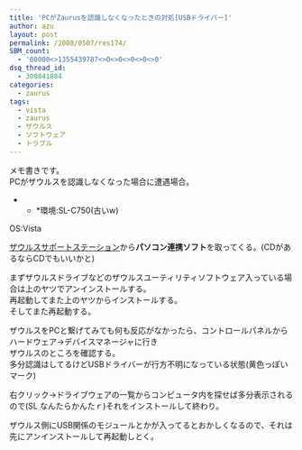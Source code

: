 ```yaml
---
title: 'PCがZaurusを認識しなくなったときの対処[USBドライバー]'
author: azu
layout: post
permalink: /2008/0507/res174/
SBM_count:
  - '00000<>1355439787<>0<>0<>0<>0<>0'
dsq_thread_id:
  - 300841884
categories:
  - zaurus
tags:
  - vista
  - zaurus
  - ザウルス
  - ソフトウェア
  - トラブル
---
```

メモ書きです。  
PCがザウルスを認識しなくなった場合に遭遇場合。

* * *環境:SL-C750(古いw)

  
OS:Vista</p> 
[ザウルスサポートステーション][1]から**パソコン連携ソフト**を取ってくる。(CDがあるならCDでもいいかと)

まずザウルスドライブなどのザウルスユーティリティソフトウェア入っている場合は上のヤツでアンインストールする。  
再起動してまた上のヤツからインストールする。  
そしてまた再起動する。

ザウルスをPCと繋げてみても何も反応がなかったら、コントロールパネルからハードウェア→デバイスマネージャに行き  
ザウルスのところを確認する。  
多分認識はしてるけどUSBドライバーが行方不明になっている状態(黄色っぽいマーク)

右クリック→ドライブウェアの一覧からコンピュータ内を探せば多分表示されるので(SL なんたらかんたｒ)それをインストールして終わり。

ザウルス側にUSB関係のモジュールとかが入ってるとおかしくなるので、それは先にアンインストールして再起動しとく。

 [1]: http://support.ezaurus.com/